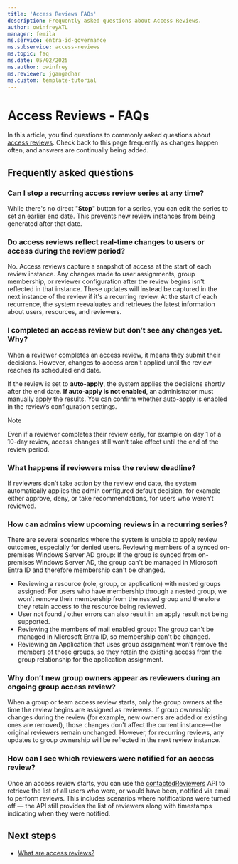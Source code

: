 ```yaml
---
title: 'Access Reviews FAQs'
description: Frequently asked questions about Access Reviews.
author: owinfreyATL
manager: femila
ms.service: entra-id-governance
ms.subservice: access-reviews
ms.topic: faq
ms.date: 05/02/2025
ms.author: owinfrey
ms.reviewer: jgangadhar
ms.custom: template-tutorial
---
```


# Access Reviews - FAQs

In this article, you find questions to commonly asked questions about [access reviews](access-reviews-overview.md). Check back to this page frequently as changes happen often, and answers are continually being added.

## Frequently asked questions

### Can I stop a recurring access review series at any time?

While there's no direct "**Stop**" button for a series, you can edit the series to set an earlier end date. This prevents new review instances from being generated after that date.


### Do access reviews reflect real-time changes to users or access during the review period?

No. Access reviews capture a snapshot of access at the start of each review instance. Any changes made to user assignments, group membership, or reviewer configuration after the review begins isn't reflected in that instance.
These updates will instead be captured in the next instance of the review if it's a recurring review. At the start of each recurrence, the system reevaluates and retrieves the latest information about users, resources, and reviewers.

### I completed an access review but don’t see any changes yet. Why?

When a reviewer completes an access review, it means they submit their decisions. However, changes to access aren't applied until the review reaches its scheduled end date.

If the review is set to **auto-apply**, the system applies the decisions shortly after the end date. **If auto-apply is not enabled**, an administrator must manually apply the results. You can confirm whether auto-apply is enabled in the review’s configuration settings.

> [!NOTE]
> Even if a reviewer completes their review early, for example on day 1 of a 10-day review, access changes still won’t take effect until the end of the review period.

### What happens if reviewers miss the review deadline?

If reviewers don’t take action by the review end date, the system automatically applies the admin configured default decision, for example either approve, deny, or take recommendations, for users who weren’t reviewed.

### How can admins view upcoming reviews in a recurring series?

There are several scenarios where the system is unable to apply review outcomes, especially for denied users. Reviewing members of a synced on-premises Windows Server AD group: If the group is synced from on-premises Windows Server AD, the group can't be managed in Microsoft Entra ID and therefore membership can't be changed.

- Reviewing a resource (role, group, or application) with nested groups assigned: For users who have membership through a nested group, we won't remove their membership from the nested group and therefore they retain access to the resource being reviewed.
- User not found / other errors can also result in an apply result not being supported.
- Reviewing the members of mail enabled group: The group can't be managed in Microsoft Entra ID, so membership can't be changed.
- Reviewing an Application that uses group assignment won't remove the members of those groups, so they retain the existing access from the group relationship for the application assignment.  

### Why don’t new group owners appear as reviewers during an ongoing group access review?

When a group or team access review starts, only the group owners at the time the review begins are assigned as reviewers.
If group ownership changes during the review (for example, new owners are added or existing ones are removed), those changes don't affect the current instance—the original reviewers remain unchanged.
However, for recurring reviews, any updates to group ownership will be reflected in the next review instance.

### How can I see which reviewers were notified for an access review?

Once an access review starts, you can use the [contactedReviewers](/graph/api/resources/accessreviewreviewer?view=graph-rest-1.0) API to retrieve the list of all users who were, or would have been, notified via email to perform reviews.
This includes scenarios where notifications were turned off — the API still provides the list of reviewers along with timestamps indicating when they were notified.


## Next steps

- [What are access reviews?](access-reviews-overview.md)
